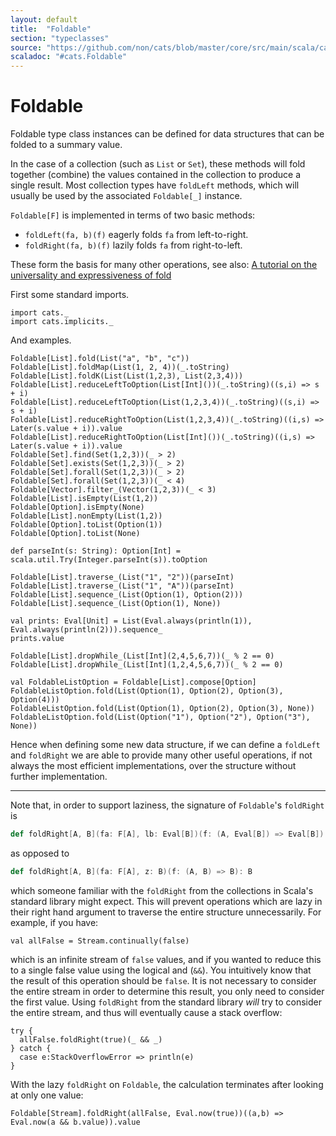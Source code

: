 ```yaml
---
layout: default
title:  "Foldable"
section: "typeclasses"
source: "https://github.com/non/cats/blob/master/core/src/main/scala/cats/Foldable.scala"
scaladoc: "#cats.Foldable"
---
```

# Foldable

Foldable type class instances can be defined for data structures that can be 
folded to a summary value.

In the case of a collection (such as `List` or `Set`), these methods will fold 
together (combine) the values contained in the collection to produce a single 
result. Most collection types have `foldLeft` methods, which will usually be 
used by the associated `Foldable[_]` instance.

`Foldable[F]` is implemented in terms of two basic methods:

 - `foldLeft(fa, b)(f)` eagerly folds `fa` from left-to-right.
 - `foldRight(fa, b)(f)` lazily folds `fa` from right-to-left.
 
These form the basis for many other operations, see also: 
[A tutorial on the universality and expressiveness of fold](https://www.cs.nott.ac.uk/~gmh/fold.pdf) 

First some standard imports.

```tut:silent
import cats._
import cats.implicits._
```

And examples.

```tut
Foldable[List].fold(List("a", "b", "c"))
Foldable[List].foldMap(List(1, 2, 4))(_.toString)
Foldable[List].foldK(List(List(1,2,3), List(2,3,4)))
Foldable[List].reduceLeftToOption(List[Int]())(_.toString)((s,i) => s + i)
Foldable[List].reduceLeftToOption(List(1,2,3,4))(_.toString)((s,i) => s + i)
Foldable[List].reduceRightToOption(List(1,2,3,4))(_.toString)((i,s) => Later(s.value + i)).value
Foldable[List].reduceRightToOption(List[Int]())(_.toString)((i,s) => Later(s.value + i)).value
Foldable[Set].find(Set(1,2,3))(_ > 2)
Foldable[Set].exists(Set(1,2,3))(_ > 2)
Foldable[Set].forall(Set(1,2,3))(_ > 2)
Foldable[Set].forall(Set(1,2,3))(_ < 4)
Foldable[Vector].filter_(Vector(1,2,3))(_ < 3)
Foldable[List].isEmpty(List(1,2))
Foldable[Option].isEmpty(None)
Foldable[List].nonEmpty(List(1,2))
Foldable[Option].toList(Option(1))
Foldable[Option].toList(None)

def parseInt(s: String): Option[Int] = scala.util.Try(Integer.parseInt(s)).toOption

Foldable[List].traverse_(List("1", "2"))(parseInt)
Foldable[List].traverse_(List("1", "A"))(parseInt)
Foldable[List].sequence_(List(Option(1), Option(2)))
Foldable[List].sequence_(List(Option(1), None))

val prints: Eval[Unit] = List(Eval.always(println(1)), Eval.always(println(2))).sequence_
prints.value

Foldable[List].dropWhile_(List[Int](2,4,5,6,7))(_ % 2 == 0)
Foldable[List].dropWhile_(List[Int](1,2,4,5,6,7))(_ % 2 == 0)

val FoldableListOption = Foldable[List].compose[Option]
FoldableListOption.fold(List(Option(1), Option(2), Option(3), Option(4)))
FoldableListOption.fold(List(Option(1), Option(2), Option(3), None))
FoldableListOption.fold(List(Option("1"), Option("2"), Option("3"), None))
```

Hence when defining some new data structure, if we can define a `foldLeft` and
`foldRight` we are able to provide many other useful operations, if not always
 the most efficient implementations, over the structure without further 
 implementation.
 
-------------------------------------------------------------------------------
 
Note that, in order to support laziness, the signature of `Foldable`'s 
`foldRight` is 

```scala
def foldRight[A, B](fa: F[A], lb: Eval[B])(f: (A, Eval[B]) => Eval[B]): Eval[B]
```

as opposed to
 
```scala
def foldRight[A, B](fa: F[A], z: B)(f: (A, B) => B): B
```
 
which someone familiar with the `foldRight` from the collections in
Scala's standard library might expect. This will prevent operations
which are lazy in their right hand argument to traverse the entire
structure unnecessarily. For example, if you have:

```tut
val allFalse = Stream.continually(false)
```

which is an infinite stream of `false` values, and if you wanted to
reduce this to a single false value using the logical and (`&&`). You
intuitively know that the result of this operation should be
`false`. It is not necessary to consider the entire stream in order to
determine this result, you only need to consider the first
value. Using `foldRight` from the standard library *will* try to
consider the entire stream, and thus will eventually cause a stack
overflow:

```tut
try {
  allFalse.foldRight(true)(_ && _)
} catch {
  case e:StackOverflowError => println(e)
}
```

With the lazy `foldRight` on `Foldable`, the calculation terminates
after looking at only one value:

```tut
Foldable[Stream].foldRight(allFalse, Eval.now(true))((a,b) => Eval.now(a && b.value)).value
```
